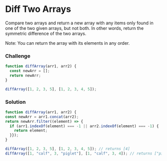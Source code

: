 # Diff Two Arrays

Compare two arrays and return a new array with any items only found in one of the two given arrays, but not both. In other words, return the symmetric difference of the two arrays.

Note: You can return the array with its elements in any order.

### Challenge

``` javascript 
function diffArray(arr1, arr2) {
  const newArr = [];
  return newArr;
}

diffArray([1, 2, 3, 5], [1, 2, 3, 4, 5]);
```

### Solution

``` javascript 
function diffArray(arr1, arr2) {
const newArr = arr1.concat(arr2);
return newArr.filter((element) => {
  if (arr1.indexOf(element) === -1 || arr2.indexOf(element) === -1) {
    return element;
  }});
}

diffArray([1, 2, 3, 5], [1, 2, 3, 4, 5]); // returns [4]
diffArray([1, "calf", 3, "piglet"], [1, "calf", 3, 4]); // returns ["piglet", 4]
```
